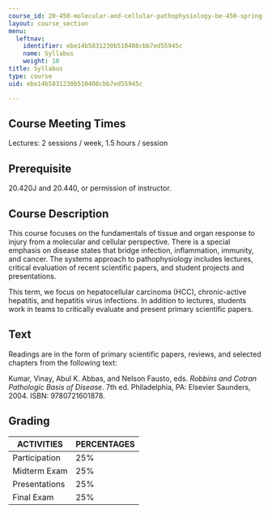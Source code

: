 ```yaml
---
course_id: 20-450-molecular-and-cellular-pathophysiology-be-450-spring-2005
layout: course_section
menu:
  leftnav:
    identifier: ebe14b5831230b510408cbb7ed55945c
    name: Syllabus
    weight: 10
title: Syllabus
type: course
uid: ebe14b5831230b510408cbb7ed55945c

---
```


Course Meeting Times
--------------------

Lectures: 2 sessions / week, 1.5 hours / session

Prerequisite
------------

20.420J and 20.440, or permission of instructor.

Course Description
------------------

This course focuses on the fundamentals of tissue and organ response to injury from a molecular and cellular perspective. There is a special emphasis on disease states that bridge infection, inflammation, immunity, and cancer. The systems approach to pathophysiology includes lectures, critical evaluation of recent scientific papers, and student projects and presentations.

This term, we focus on hepatocellular carcinoma (HCC), chronic-active hepatitis, and hepatitis virus infections. In addition to lectures, students work in teams to critically evaluate and present primary scientific papers.

Text
----

Readings are in the form of primary scientific papers, reviews, and selected chapters from the following text:

Kumar, Vinay, Abul K. Abbas, and Nelson Fausto, eds. _Robbins and Cotran Pathologic Basis of Disease_. 7th ed. Philadelphia, PA: Elsevier Saunders, 2004. ISBN: 9780721601878.

Grading
-------

| ACTIVITIES | PERCENTAGES |
| --- | --- |
| Participation | 25% |
| Midterm Exam | 25% |
| Presentations | 25% |
| Final Exam | 25%